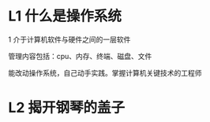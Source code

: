 # L1 什么是操作系统

1 介于计算机软件与硬件之间的一层软件

管理内容包括：cpu、内存、终端、磁盘、文件

能改动操作系统，自己动手实践。掌握计算机关键技术的工程师

# L2 揭开钢琴的盖子